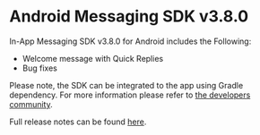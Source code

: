 # Android Messaging SDK v3.8.0

In-App Messaging SDK v3.8.0 for Android includes the Following:
* Welcome message with Quick Replies
* Bug fixes

Please note, the SDK can be integrated to the app using Gradle dependency. For more information please refer to [the developers community](https://developers.liveperson.com/android-quickstart.html).

Full release notes can be found [here](https://developers.liveperson.com/mobile-app-messaging-sdk-for-android-latest-release-notes.html).

